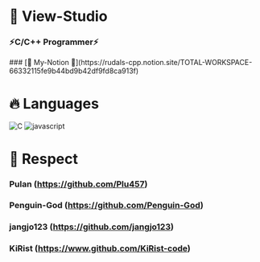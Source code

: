<h1> 🚀 View-Studio </h1>
<h3>⚡C/C++ Programmer⚡</h3>
### [📖 My-Notion 📖](https://rudals-cpp.notion.site/TOTAL-WORKSPACE-66332115fe9b44bd9b42df9fd8ca913f)

<h1> 🔥 Languages </h1>

![C](https://img.shields.io/badge/C-A8B9CC?style=for-the-badge&logo=C&logoColor=white)
![javascript](https://img.shields.io/badge/Javascript-F7DF1E?style=for-the-badge&logo=Javascript&logoColor=black)

<h1>🙏 Respect</h1>

### Pulan (https://github.com/Plu457)
### Penguin-God (https://github.com/Penguin-God)
### jangjo123 (https://github.com/jangjo123)
### KiRist (https://www.github.com/KiRist-code)

